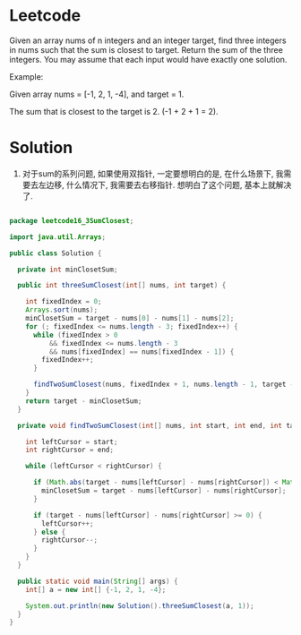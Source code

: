 # Leetcode

Given an array nums of n integers and an integer target, find three integers in nums such that the sum is closest to target. Return the sum of the three integers. You may assume that each input would have exactly one solution.

Example:

Given array nums = [-1, 2, 1, -4], and target = 1.

The sum that is closest to the target is 2. (-1 + 2 + 1 = 2).


# Solution

1. 对于sum的系列问题, 如果使用双指针, 一定要想明白的是, 在什么场景下, 我需要去左边移, 什么情况下, 我需要去右移指针. 
想明白了这个问题, 基本上就解决了.

```java

package leetcode16_3SumClosest;

import java.util.Arrays;

public class Solution {

  private int minClosetSum;

  public int threeSumClosest(int[] nums, int target) {

    int fixedIndex = 0;
    Arrays.sort(nums);
    minClosetSum = target - nums[0] - nums[1] - nums[2];
    for (; fixedIndex <= nums.length - 3; fixedIndex++) {
      while (fixedIndex > 0
          && fixedIndex <= nums.length - 3
          && nums[fixedIndex] == nums[fixedIndex - 1]) {
        fixedIndex++;
      }

      findTwoSumClosest(nums, fixedIndex + 1, nums.length - 1, target - nums[fixedIndex]);
    }
    return target - minClosetSum;
  }

  private void findTwoSumClosest(int[] nums, int start, int end, int target) {

    int leftCursor = start;
    int rightCursor = end;

    while (leftCursor < rightCursor) {

      if (Math.abs(target - nums[leftCursor] - nums[rightCursor]) < Math.abs(minClosetSum)) {
        minClosetSum = target - nums[leftCursor] - nums[rightCursor];
      }

      if (target - nums[leftCursor] - nums[rightCursor] >= 0) {
        leftCursor++;
      } else {
        rightCursor--;
      }
    }
  }

  public static void main(String[] args) {
    int[] a = new int[] {-1, 2, 1, -4};

    System.out.println(new Solution().threeSumClosest(a, 1));
  }
}


```
